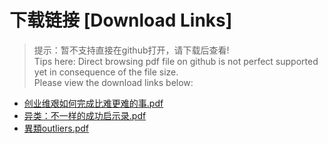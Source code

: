# 下载链接 [Download Links]

> 提示：暂不支持直接在github打开，请下载后查看!<br>
> Tips here: Direct browsing pdf file on github is not perfect supported yet in consequence of the file size. <br>
> Please view the download links below:

- [创业维艰如何完成比难更难的事.pdf](https://raw.githubusercontent.com/johnnynode/ebooks-entrepreneurship/master/创业维艰如何完成比难更难的事.pdf)
- [异类：不一样的成功启示录.pdf](https://raw.githubusercontent.com/johnnynode/ebooks-entrepreneurship/master/异类：不一样的成功启示录.pdf)
- [異類outliers.pdf](https://raw.githubusercontent.com/johnnynode/ebooks-entrepreneurship/master/異類outliers.pdf)